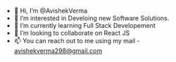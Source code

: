 - 👋 Hi, I’m @AvishekVerma
- 👀 I’m interested in Develoing new Software Solutions.
- 🌱 I’m currently learning Full Stack Developement 
- 💞️ I’m looking to collaborate on React JS
- 📫 You can reach out to me using my mail - avishekverma298@gmail.com 

<!---
AvishekVerma/AvishekVerma is a ✨ special ✨ repository because its `README.md` (this file) appears on your GitHub profile.
You can click the Preview link to take a look at your changes.
--->
